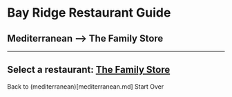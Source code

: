 # Bay Ridge Restaurant Guide
## Mediterranean --> The Family Store
---
Select a restaurant:
[The Family Store](https://familystorecooks.com/)
---
Back to (mediterranean)[mediterranean.md]
Start Over